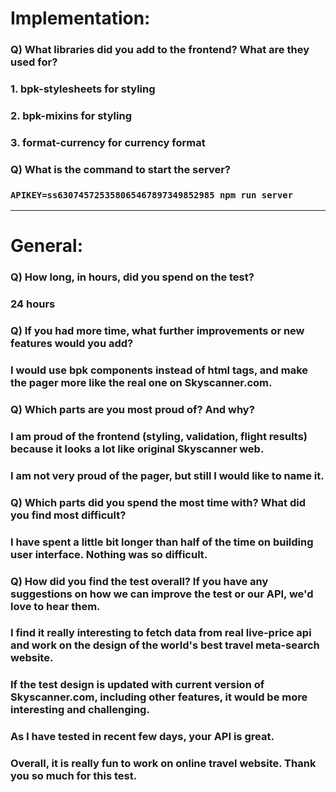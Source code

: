 # Implementation:

### Q) What libraries did you add to the frontend? What are they used for?
### 1. bpk-stylesheets for styling
### 2. bpk-mixins for styling
### 3. format-currency for currency format

### Q) What is the command to start the server?

### `APIKEY=ss630745725358065467897349852985 npm run server`

---

# General:

### Q) How long, in hours, did you spend on the test?
### 24 hours

### Q) If you had more time, what further improvements or new features would you add?
### I would use bpk components instead of html tags, and make the pager more like the real one on Skyscanner.com.

### Q) Which parts are you most proud of? And why?
### I am proud of the frontend (styling, validation, flight results) because it looks a lot like original Skyscanner web.
### I am not very proud of the pager, but still I would like to name it.

### Q) Which parts did you spend the most time with? What did you find most difficult?
### I have spent a little bit longer than half of the time on building user interface. Nothing was so difficult.

### Q) How did you find the test overall? If you have any suggestions on how we can improve the test or our API, we'd love to hear them.
### I find it really interesting to fetch data from real live-price api and work on the design of the world's best travel meta-search website.
### If the test design is updated with current version of Skyscanner.com, including other features, it would be more interesting and challenging.
### As I have tested in recent few days, your API is great. 
### Overall, it is really fun to work on online travel website. Thank you so much for this test.
